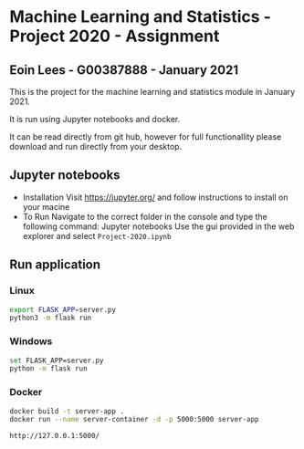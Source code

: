 # Machine Learning and Statistics - Project 2020 - Assignment
## Eoin Lees - G00387888 - January 2021

This is the project for the machine learning and statistics module in January 2021. 

It is run using Jupyter notebooks and docker.

It can be read directly from git hub, however for full functionallity please download and run directly from your desktop. 

## Jupyter notebooks

* Installation
    Visit https://jupyter.org/ and follow instructions to install on your macine
* To Run
    Navigate to the correct folder in the console and type the following command: Jupyter notebooks
    Use the gui provided in the web explorer and select `Project-2020.ipynb`

## Run application
### Linux
```bash
export FLASK_APP=server.py
python3 -m flask run
```

### Windows
```bash
set FLASK_APP=server.py
python -m flask run
```
### Docker
```bash
docker build -t server-app .
docker run --name server-container -d -p 5000:5000 server-app
```

```Run locally at
http://127.0.0.1:5000/
```
